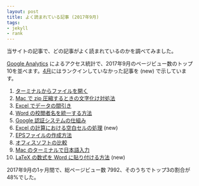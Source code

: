 ```yaml
---
layout: post
title: よく読まれている記事 (2017年9月)
tags:
- jekyll
- rank
---
```

当サイトの記事で、どの記事がよく読まれているのかを調べてみました。

[Google Analytics](https://www.google.com/intl/ja_jp/analytics/) によるアクセス統計で、2017年9月のページビュー数のトップ10を並べます。[4月](/2017/05/04/popular/)にはランクインしていなかった記事を (new) で示しています。
	
1. [ターミナルからファイルを開く](/2015/10/27/open-command/)
2. [Mac で zip 圧縮するときの文字化け対処法](/2016/03/25/MacZip/)
3. [Excel でデータの間引き](/2015/10/11/excel-mabiki/)
4. [Word の校閲者名を統一する方法](/2015/10/20/word-author/)
5. [Google 認証システムの仕組み](/2016/03/26/GoogleAuthenticator/)
6. [Excel の計算における空白セルの処理](/2015/11/02/blank-cell/) (new)
7. [EPSファイルの作成方法](/2015/10/18/eps-fig/)
8. [オフィスソフトの比較](/2015/11/12/office-soft/)
9. [Mac のターミナルで日本語入力](/2015/11/23/mac-terminal-japanese/)
10. [LaTeX の数式を Word に貼り付ける方法](/2017/02/09/Equation/) (new)

2017年9月の1ヶ月間で、総ページビュー数 7992、そのうちでトップ3の割合が48%でした。

